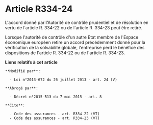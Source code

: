 # Article R334-24

L'accord donné par l'Autorité de contrôle prudentiel et de résolution en vertu de l'article R. 334-22 ou de l'article R.
334-23 peut être retiré. 

Lorsque l'autorité de contrôle d'un autre Etat membre de l'Espace économique européen retire un accord précédemment donné
pour la vérification de la solvabilité globale, l'entreprise perd le bénéfice des dispositions de l'article R. 334-22 ou de
l'article R. 334-23.

**Liens relatifs à cet article**

	**Modifié par**:

	  - Loi n°2013-672 du 26 juillet 2013 - art. 24 (V)

	**Abrogé par**:

	  - Décret n°2015-513 du 7 mai 2015 - art. 8

	**Cite**:

	  - Code des assurances - art. R334-22 (VT)
	  - Code des assurances - art. R334-23 (VT)
